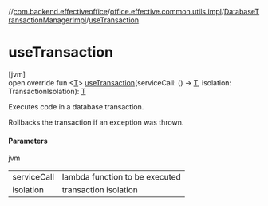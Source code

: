 //[com.backend.effectiveoffice](../../../index.md)/[office.effective.common.utils.impl](../index.md)/[DatabaseTransactionManagerImpl](index.md)/[useTransaction](use-transaction.md)

# useTransaction

[jvm]\
open override fun &lt;[T](use-transaction.md)&gt; [useTransaction](use-transaction.md)(serviceCall: () -&gt; [T](use-transaction.md), isolation: TransactionIsolation): [T](use-transaction.md)

Executes code in a database transaction.

Rollbacks the transaction if an exception was thrown.

#### Parameters

jvm

| | |
|---|---|
| serviceCall | lambda function to be executed |
| isolation | transaction isolation |
